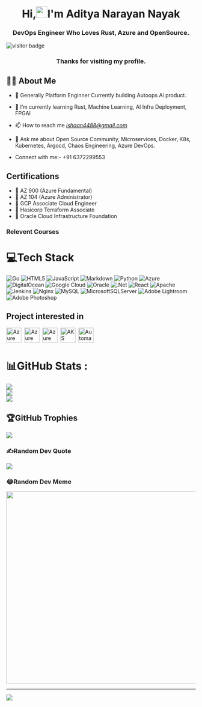 


<h1 align="center">Hi,<img src="https://raw.githubusercontent.com/MartinHeinz/MartinHeinz/master/wave.gif" width="30px" height="30px" />I'm Aditya Narayan Nayak</h1>
<h3 align="center">DevOps Engineer Who Loves Rust, Azure and OpenSource.</h3>

![visitor badge](https://visitor-badge.laobi.icu/badge?page_id=Aditya-Narayan-Nayak.Aditya-Narayan-Nayak&left_color=red&right_color=green&left_text=Hello%20Visitors)

<h3 align="center">Thanks for visiting my profile.</h3> 

## 🙋‍♂️ About Me

- 🔭 Generally Platform Enginner Currently building Autoops Ai product.

- 🌱 I’m currently learning Rust, Machine Learning, AI Infra Deployment, FPGAI

- 📫 How to reach me *ishaan4488@gmail.com*
              
- 💬 Ask me about Open Source Community, Microservices, Docker, K8s, Kubernetes, Argocd, Chaos Engineering, Azure DevOps.

- Connect with me:- +91 6372299553

## Certifications

- 🚀 AZ 900 (Azure Fundamental)
- 🚀 AZ 104 (Azure Administrator)
- 🚀 GCP Associate Cloud Engineer
- 🚀 Hasicorp Terraform Associate
- 🚀 Oracle Cloud Infrastructure Foundation

### Relevent Courses


# 💻Tech Stack
![Go](https://img.shields.io/badge/go-%2300ADD8.svg?style=for-the-badge&logo=go&logoColor=white) ![HTML5](https://img.shields.io/badge/html5-%23E34F26.svg?style=for-the-badge&logo=html5&logoColor=white) ![JavaScript](https://img.shields.io/badge/javascript-%23323330.svg?style=for-the-badge&logo=javascript&logoColor=%23F7DF1E) ![Markdown](https://img.shields.io/badge/markdown-%23000000.svg?style=for-the-badge&logo=markdown&logoColor=white) ![Python](https://img.shields.io/badge/python-3670A0?style=for-the-badge&logo=python&logoColor=ffdd54) ![Azure](https://img.shields.io/badge/azure-%230072C6.svg?style=for-the-badge&logo=azure-devops&logoColor=white) ![DigitalOcean](https://img.shields.io/badge/DigitalOcean-%230167ff.svg?style=for-the-badge&logo=digitalOcean&logoColor=white) ![Google Cloud](https://img.shields.io/badge/Google%20Cloud-%234285F4.svg?style=for-the-badge&logo=google-cloud&logoColor=white) ![Oracle](https://img.shields.io/badge/Oracle-F80000?style=for-the-badge&logo=oracle&logoColor=white) ![.Net](https://img.shields.io/badge/.NET-5C2D91?style=for-the-badge&logo=.net&logoColor=white) ![React](https://img.shields.io/badge/react-%2320232a.svg?style=for-the-badge&logo=react&logoColor=%2361DAFB) ![Apache](https://img.shields.io/badge/apache-%23D42029.svg?style=for-the-badge&logo=apache&logoColor=white) ![Jenkins](https://img.shields.io/badge/jenkins-%232C5263.svg?style=for-the-badge&logo=jenkins&logoColor=white) ![Nginx](https://img.shields.io/badge/nginx-%23009639.svg?style=for-the-badge&logo=nginx&logoColor=white) ![MySQL](https://img.shields.io/badge/mysql-%2300f.svg?style=for-the-badge&logo=mysql&logoColor=white) ![MicrosoftSQLServer](https://img.shields.io/badge/Microsoft%20SQL%20Sever-CC2927?style=for-the-badge&logo=microsoft%20sql%20server&logoColor=white) ![Adobe Lightroom](https://img.shields.io/badge/Adobe%20Lightroom-31A8FF.svg?style=for-the-badge&logo=Adobe%20Lightroom&logoColor=white) ![Adobe Photoshop](https://img.shields.io/badge/adobephotoshop-%2331A8FF.svg?style=for-the-badge&logo=adobephotoshop&logoColor=white)

## Project interested in 

<p>
<a href="https://aka.ms/azurearcjumpstart"><img src="https://azurearcjumpstart.io/img/jumpstart-logo.png" title="Azure Arc Jumpstart" alt="Azure Arc Jumpstart" width="40" height="40"/></a>&nbsp;
<a href="https://azure.microsoft.com"><img src="https://upload.wikimedia.org/wikipedia/commons/thumb/f/fa/Microsoft_Azure.svg/1200px-Microsoft_Azure.svg.png" title="Azure" alt="Azure" width="40" height="40"/></a>&nbsp;
<a href="https://docs.microsoft.com/azure/azure-arc/overview"><img src="http://code.benco.io/icon-collection/azure-icons/Azure-Arc.svg" title="Azure Arc UI" alt="Azure Arc" width="40" height="40"/></a>&nbsp;
<a href="https://docs.microsoft.com/azure/aks/"><img src="http://code.benco.io/icon-collection/azure-icons/Kubernetes-Services.svg" title="AKS" alt="AKS" width="40" height="40"/></a>&nbsp;
<img src="http://code.benco.io/icon-collection/azure-icons/Dev-Console.svg" title="Automation" alt="Automation" width="40" height="40"/>&nbsp;
</p>
              




# 📊GitHub Stats :
![](https://github-readme-stats.vercel.app/api?username=Aditya-Narayan-Nayak&theme=great-gatsby&hide_border=true&include_all_commits=false&count_private=true)<br/>
![](https://github-readme-streak-stats.herokuapp.com/?user=Aditya-Narayan-Nayak&theme=great-gatsby&hide_border=true)<br/>
![](https://github-readme-stats.vercel.app/api/top-langs/?username=Aditya-Narayan-Nayak&theme=great-gatsby&hide_border=true&include_all_commits=false&count_private=true&layout=compact)

## 🏆GitHub Trophies
![](https://github-trophies.vercel.app/?username=Aditya-Narayan-Nayak&theme=onedark&no-frame=false&no-bg=false&margin-w=4)

### ✍️Random Dev Quote
![](https://quotes-github-readme.vercel.app/api?type=horizontal&theme=radical)

### 😂Random Dev Meme
<img src="https://random-memer.herokuapp.com/" width="512px"/>

---
[![](https://visitcount.itsvg.in/api?id=Aditya-Narayan-Nayak&icon=0&color=0)](https://visitcount.itsvg.in)

<!--
**Aditya-Narayan-Nayak/Aditya-Narayan-Nayak** is a ✨ _special_ ✨ repository because its `README.md` (this file) appears on your GitHub profile.

Here are some ideas to get you started:

- 🔭 I’m currently working on ...
- 🌱 I’m currently learning ...
- 👯 I’m looking to collaborate on ...
- 🤔 I’m looking for help with ...
- 💬 Ask me about ...
- 📫 How to reach me: ...
- 😄 Pronouns: ...
- ⚡ Fun fact: ...
-->
